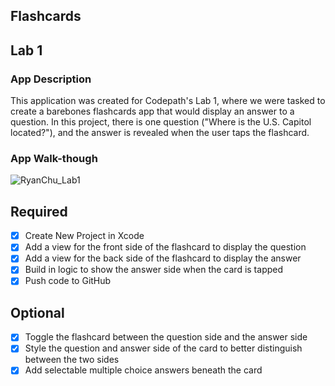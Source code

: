 ## Flashcards

## Lab 1

### App Description
This application was created for Codepath's Lab 1, where we were tasked to create a barebones flashcards app that would display an answer to a question. In this project, there is one question ("Where is the U.S. Capitol located?"), and the answer is revealed when the user taps the flashcard. 

### App Walk-though

![RyanChu_Lab1](https://user-images.githubusercontent.com/60151523/109402105-b5ba6600-7918-11eb-96ce-29800709bcba.gif)

## Required
- [x] Create New Project in Xcode
- [x] Add a view for the front side of the flashcard to display the question
- [x] Add a view for the back side of the flashcard to display the answer
- [x] Build in logic to show the answer side when the card is tapped
- [x] Push code to GitHub
## Optional
- [x] Toggle the flashcard between the question side and the answer side
- [x] Style the question and answer side of the card to better distinguish between the two sides
- [x] Add selectable multiple choice answers beneath the card
